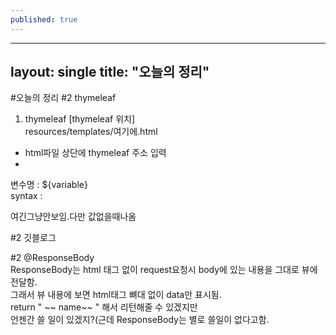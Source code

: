 ```yaml
---
published: true
---
```

---
layout: single
title: "오늘의 정리"
---

#오늘의 정리
#2 thymeleaf   
1. thymeleaf
[thymeleaf 위치]   
resources/templates/여기에.html   
- html파일 상단에 thymeleaf 주소 입력   
- <html xmlns:th="http://www.thymeleaf.org">   
변수명 : ${variable}   
  syntax : <p th:text=" '안녕하시오. 나는 '+{name}+'이라고 하오' ">여긴그냥안보임.다만 값없을때나옴</p> 

#2 깃블로그   
  
#2 @ResponseBody   
  ResponseBody는 html 태그 없이 request요청시 body에 있는 내용을 그대로 뷰에 전달함.   
  그래서 뷰 내용에 보면 html태그 뼈대 없이 data만 표시됨.   
  return "<html> ~~ name~~ </html>" 해서 리턴해줄 수 있겠지만   
  언젠간 쓸 일이 있겠지?(근데 ResponseBody는 별로 쓸일이 없다고함.
